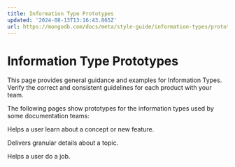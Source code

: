 ```yaml
---
title: Information Type Prototypes
updated: '2024-08-13T13:16:43.865Z'
url: https://mongodb.com/docs/meta/style-guide/information-types/prototypes/
---
```


# Information Type Prototypes

This page provides general guidance and examples for Information Types. Verify the correct and consistent guidelines for each product with your team.

The following pages show prototypes for the information types used by some documentation teams:

Helps a user learn about a concept or new feature.

Delivers granular details about a topic.

Helps a user do a job.
